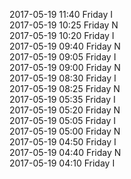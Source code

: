 2017-05-19 11:40 Friday  I  
2017-05-19 10:25 Friday  N  
2017-05-19 10:20 Friday  I  
2017-05-19 09:40 Friday  N  
2017-05-19 09:05 Friday  I  
2017-05-19 09:00 Friday  N  
2017-05-19 08:30 Friday  I  
2017-05-19 08:25 Friday  N  
2017-05-19 05:35 Friday  I  
2017-05-19 05:20 Friday  N  
2017-05-19 05:05 Friday  I  
2017-05-19 05:00 Friday  N  
2017-05-19 04:50 Friday  I  
2017-05-19 04:40 Friday  N  
2017-05-19 04:10 Friday  I  
